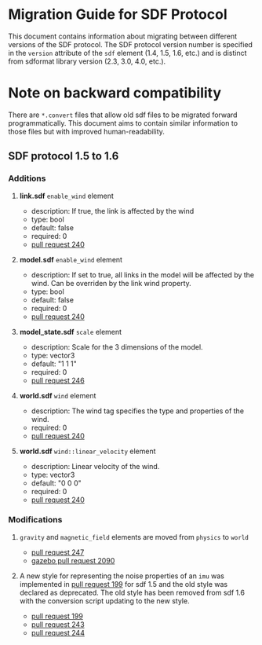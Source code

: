 # Migration Guide for SDF Protocol
This document contains information about migrating
between different versions of the SDF protocol.
The SDF protocol version number is specified in the `version` attribute
of the `sdf` element (1.4, 1.5, 1.6, etc.)
and is distinct from sdformat library version
(2.3, 3.0, 4.0, etc.).

# Note on backward compatibility
There are `*.convert` files that allow old sdf files to be migrated
forward programmatically.
This document aims to contain similar information to those files
but with improved human-readability.

## SDF protocol 1.5 to 1.6

### Additions

1. **link.sdf** `enable_wind` element
    + description: If true, the link is affected by the wind
    + type: bool
    + default: false
    + required: 0
    + [pull request 240](https://bitbucket.org/osrf/sdformat/pull-requests/240)

1. **model.sdf** `enable_wind` element
    + description: If set to true, all links in the model
      will be affected by the wind.
      Can be overriden by the link wind property.
    + type: bool
    + default: false
    + required: 0
    + [pull request 240](https://bitbucket.org/osrf/sdformat/pull-requests/240)

1. **model_state.sdf** `scale` element
    + description: Scale for the 3 dimensions of the model.
    + type: vector3
    + default: "1 1 1"
    + required: 0
    + [pull request 246](https://bitbucket.org/osrf/sdformat/pull-requests/246)

1. **world.sdf** `wind` element
    + description: The wind tag specifies the type and properties of the wind.
    + required: 0
    + [pull request 240](https://bitbucket.org/osrf/sdformat/pull-requests/240)

1. **world.sdf** `wind::linear_velocity` element
    + description: Linear velocity of the wind.
    + type: vector3
    + default: "0 0 0"
    + required: 0
    + [pull request 240](https://bitbucket.org/osrf/sdformat/pull-requests/240)

### Modifications

1. `gravity` and `magnetic_field` elements are moved
    from `physics` to `world`
    + [pull request 247](https://bitbucket.org/osrf/sdformat/pull-requests/247)
    + [gazebo pull request 2090](https://bitbucket.org/osrf/gazebo/pull-requests/2090)

1. A new style for representing the noise properties of an `imu` was implemented
   in [pull request 199](https://bitbucket.org/osrf/sdformat/pull-requests/199)
   for sdf 1.5 and the old style was declared as deprecated.
   The old style has been removed from sdf 1.6 with the conversion script
   updating to the new style.
   + [pull request 199](https://bitbucket.org/osrf/sdformat/pull-requests/199)
   + [pull request 243](https://bitbucket.org/osrf/sdformat/pull-requests/243)
   + [pull request 244](https://bitbucket.org/osrf/sdformat/pull-requests/244)

